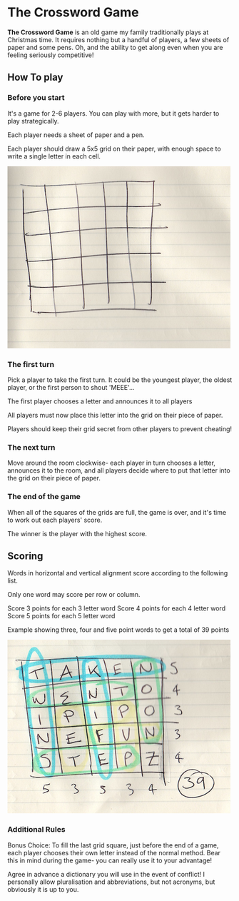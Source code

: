 # The Crossword Game

**The Crossword Game** is an old game my family traditionally plays at Christmas time. It requires nothing but a handful of players, a few sheets of paper and some pens. Oh, and the ability to get along even when you are feeling seriously competitive!


## How To play

### Before you start

It's a game for 2-6 players. You can play with more, but it gets harder to play strategically.

Each player needs a sheet of paper and a pen.

Each player should draw a 5x5 grid on their paper, with enough space to write a single letter in each cell.

![Empty grid example](empty_grid.png)

### The first turn

Pick a player to take the first turn. It could be the youngest player, the oldest player, or the first person to shout 'MEEE'…

The first player chooses a letter and announces it to all players

All players must now place this letter into the grid on their piece of paper.

Players should keep their grid secret from other players to prevent cheating!

### The next turn

Move around the room clockwise- each player in turn chooses a letter, announces it to the room, and all players decide where to put that letter into the grid on their piece of paper.

### The end of the game

When all of the squares of the grids are full, the game is over, and it's time to work out each players' score.

The winner is the player with the highest score.


## Scoring

Words in horizontal and vertical alignment score according to the following list. 

Only one word may score per row or column.

Score 3 points for each 3 letter word
Score 4 points for each 4 letter word
Score 5 points for each 5 letter word

Example showing three, four and five point words to get a total of 39 points

![Example scoring grid](scoring_example.png)

### Additional Rules

Bonus Choice: To fill the last grid square, just before the end of a game, each player chooses their own letter instead of the normal method. Bear this in mind during the game- you can really use it to your advantage!

Agree in advance a dictionary you will use in the event of conflict! I personally allow pluralisation and abbreviations, but not acronyms, but obviously it is up to you.


